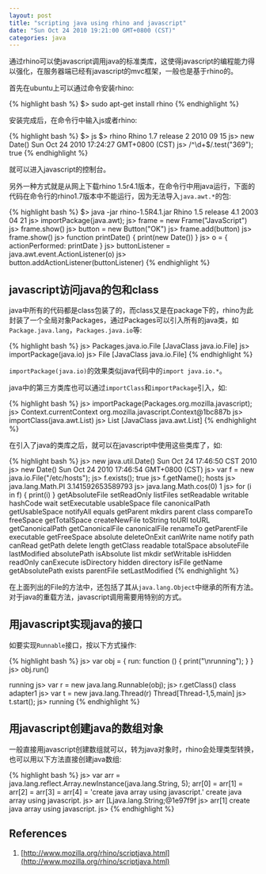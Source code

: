 ```yaml
---
layout: post
title: "scripting java using rhino and javascript"
date: "Sun Oct 24 2010 19:21:00 GMT+0800 (CST)"
categories: java
---
```


通过rhino可以使javascript调用java的标准类库，这使得javascript的编程能力得以强化，在服务器端已经有javascript的mvc框架，一般也是基于rhino的。

首先在ubuntu上可以通过命令安装rhino:

{% highlight bash %}
$> sudo apt-get install rhino
{% endhighlight %}

安装完成后，在命令行中输入js或者rhino:

{% highlight bash %}
$> js
$> rhino
Rhino 1.7 release 2 2010 09 15
js> new Date()
Sun Oct 24 2010 17:24:27 GMT+0800 (CST)
js> /^\d+$/.test("369");
true
{% endhighlight %}

就可以进入javascript的控制台。

另外一种方式就是从网上下载rhino 1.5r4.1版本，在命令行中用java运行，下面的代码在命令行的rhino1.7版本中不能运行，因为无法导入`java.awt.*`的包:

{% highlight bash %}
$> java -jar rhino-1.5R4.1.jar
Rhino 1.5 release 4.1 2003 04 21
js> importPackage(java.awt);
js> frame = new Frame("JavaScript")
js> frame.show()
js> button = new Button("OK")
js> frame.add(button)
js> frame.show()
js> function printDate() { print(new Date()) }
js> o = { actionPerformed: printDate }
js> buttonListener = java.awt.event.ActionListener(o)
js> button.addActionListener(buttonListener)
{% endhighlight %}

javascript访问java的包和class
-----

java中所有的代码都是class包装了的，而class又是在package下的，rhino为此封装了一个全局对象Packages，通过Packages可以引入所有的java类，如`Package.java.lang`，`Packages.java.io`等:

{% highlight bash %}
js> Packages.java.io.File
[JavaClass java.io.File]
js> importPackage(java.io)
js> File
[JavaClass java.io.File]
{% endhighlight %}

`importPackage(java.io)`的效果类似java代码中的`import java.io.*`。

java中的第三方类库也可以通过`importClass`和`importPackage`引入，如:

{% highlight bash %}
js> importPackage(Packages.org.mozilla.javascript);
js> Context.currentContext
org.mozilla.javascript.Context@1bc887b
js> importClass(java.awt.List)
js> List
[JavaClass java.awt.List]
{% endhighlight %}

在引入了java的类库之后，就可以在javascript中使用这些类库了，如:

{% highlight bash %}
js> new java.util.Date()
Sun Oct 24 17:46:50 CST 2010
js> new Date()
Sun Oct 24 2010 17:46:54 GMT+0800 (CST)
js> var f = new java.io.File("/etc/hosts");
js> f.exists();
true
js> f.getName();
hosts
js> java.lang.Math.PI
3.141592653589793
js> java.lang.Math.cos(0)
1
js> for (i in f) { print(i) }
getAbsoluteFile
setReadOnly
listFiles
setReadable
writable
hashCode
wait
setExecutable
usableSpace
file
canonicalPath
getUsableSpace
notifyAll
equals
getParent
mkdirs
parent
class
compareTo
freeSpace
getTotalSpace
createNewFile
toString
toURI
toURL
getCanonicalPath
getCanonicalFile
canonicalFile
renameTo
getParentFile
executable
getFreeSpace
absolute
deleteOnExit
canWrite
name
notify
path
canRead
getPath
delete
length
getClass
readable
totalSpace
absoluteFile
lastModified
absolutePath
isAbsolute
list
mkdir
setWritable
isHidden
readOnly
canExecute
isDirectory
hidden
directory
isFile
getName
getAbsolutePath
exists
parentFile
setLastModified
{% endhighlight %}

在上面列出的File的方法中，还包括了其从`java.lang.Object`中继承的所有方法。对于java的重载方法，javascript调用需要用特别的方式。

用javascript实现java的接口
-----

如要实现`Runnable`接口，按以下方式操作:

{% highlight bash %}
js> var obj = { run: function () { print("\nrunning"); } }
js> obj.run()

running
js> var r = new java.lang.Runnable(obj);
js> r.getClass()
class adapter1
js> var t = new java.lang.Thread(r)
Thread[Thread-1,5,main]
js> t.start();
js>
running
{% endhighlight %}

用javascript创建java的数组对象
-----

一般直接用javascript创建数组就可以，转为java对象时，rhino会处理类型转换，也可以用以下方法直接创建java数组:

{% highlight bash %}
js> var arr = java.lang.reflect.Array.newInstance(java.lang.String, 5); arr[0] = arr[1] = arr[2] = arr[3] = arr[4] = 'create java array using javascript.'
create java array using javascript.
js> arr
[Ljava.lang.String;@1e97f9f
js> arr[1]
create java array using javascript.
js>
{% endhighlight %}

References
-----

1. [http://www.mozilla.org/rhino/scriptjava.html](http://www.mozilla.org/rhino/scriptjava.html)
